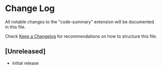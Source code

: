 # Change Log

All notable changes to the "code-summary" extension will be documented in this file.

Check [Keep a Changelog](http://keepachangelog.com/) for recommendations on how to structure this file.

## [Unreleased]

- Initial release
